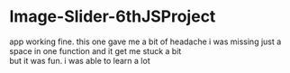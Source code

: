 # Image-Slider-6thJSProject

app working fine. this one gave me a bit of headache i was missing just a space in one function and it get me stuck a bit
</br>
but it was fun. i was able to learn a lot
